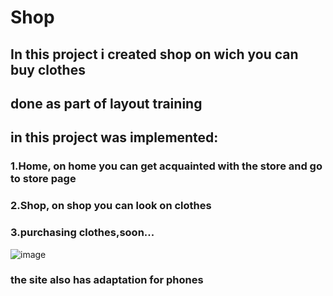 # Shop
## In this project i created shop on wich you can buy clothes
## done as part of layout training
## in this project was implemented:
### 1.Home, on home you can get acquainted with the store and go to store page
### 2.Shop, on shop you can look on clothes
### 3.purchasing clothes,**soon...**
  ![image](https://github.com/user-attachments/assets/7f7f49d0-0740-41a2-aa27-1d3b3f8ecc14)
### the site also has **adaptation for phones**
